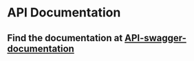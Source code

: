 # API Documentation

## Find the documentation at [API-swagger-documentation](http://localhost:8080/swagger-ui/index.html)
